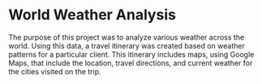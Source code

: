 # **World Weather Analysis**
The purpose of this project was to analyze various weather across the world. Using this data, a travel itinerary was created based on weather patterns for a particular client. This itinerary includes maps, using Google Maps, that include the location, travel directions, and current weather for the cities visited on the trip. 
